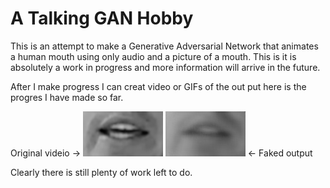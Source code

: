 # A Talking GAN Hobby

This is an attempt to make a Generative Adversarial Network that animates a human mouth using only audio and a picture of a mouth. This is it is absolutely a work in progress and more information will arrive in the future.


After I make progress I can creat video or GIFs of the out put here is the progres I have made so far.

Original videio -> 
![alt text](https://raw.githubusercontent.com/rmFlynn/talking_gan/master/vid1.gif)
![alt text](https://raw.githubusercontent.com/rmFlynn/talking_gan/master/vid1_unet.gif)
<- Faked output

Clearly there is still plenty of work left to do.
